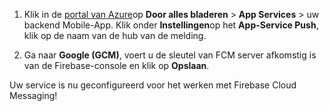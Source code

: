 
1. Klik in de [portal van Azure](https://portal.azure.com/)op **Door alles bladeren** > **App Services** > uw backend Mobile-App. Klik onder **Instellingen**op het **App-Service Push**, klik op de naam van de hub van de melding.

2. Ga naar **Google (GCM)**, voert u de sleutel van FCM server afkomstig is van de Firebase-console en klik op **Opslaan**.

Uw service is nu geconfigureerd voor het werken met Firebase Cloud Messaging!

<!-- URLs. -->

<!-- images -->
